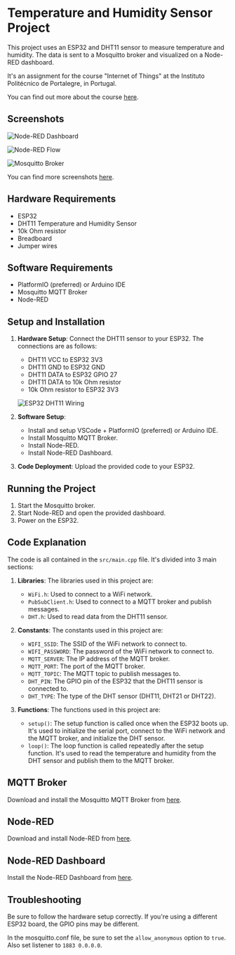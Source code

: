 # Temperature and Humidity Sensor Project

This project uses an ESP32 and DHT11 sensor to measure temperature and humidity. The data is sent to a Mosquitto broker and visualized on a Node-RED dashboard.

It's an assignment for the course "Internet of Things" at the Instituto Politécnico de Portalegre, in Portugal.

You can find out more about the course [here](https://www.ipportalegre.pt/pt/oferta-formativa/pos-graduacao-data-science-and-digital-transformation).

## Screenshots

![Node-RED Dashboard](https://imgur.com/PkG2q7D.png)

![Node-RED Flow](https://imgur.com/jv2cUAx.png)

![Mosquitto Broker](https://imgur.com/qeqDIId.png)

You can find more screenshots [here](https://imgur.com/a/jabCIWW).

## Hardware Requirements

- ESP32
- DHT11 Temperature and Humidity Sensor
- 10k Ohm resistor
- Breadboard
- Jumper wires

## Software Requirements

- PlatformIO (preferred) or Arduino IDE
- Mosquitto MQTT Broker
- Node-RED

## Setup and Installation

1. **Hardware Setup**: Connect the DHT11 sensor to your ESP32. The connections are as follows:

   - DHT11 VCC to ESP32 3V3
   - DHT11 GND to ESP32 GND
   - DHT11 DATA to ESP32 GPIO 27
   - DHT11 DATA to 10k Ohm resistor
   - 10k Ohm resistor to ESP32 3V3

   ![ESP32 DHT11 Wiring](https://imgur.com/WF8ZJ7I.jpg)

2. **Software Setup**: 
   - Install and setup VSCode + PlatformIO (preferred) or Arduino IDE.
   - Install Mosquitto MQTT Broker.
   - Install Node-RED.
   - Install Node-RED Dashboard.

3. **Code Deployment**: Upload the provided code to your ESP32.

## Running the Project

1. Start the Mosquitto broker.
2. Start Node-RED and open the provided dashboard.
3. Power on the ESP32.

## Code Explanation

The code is all contained in the `src/main.cpp` file. It's divided into 3 main sections:

1. **Libraries**: The libraries used in this project are:

   - `WiFi.h`: Used to connect to a WiFi network.
   - `PubSubClient.h`: Used to connect to a MQTT broker and publish messages.
   - `DHT.h`: Used to read data from the DHT11 sensor.

2. **Constants**: The constants used in this project are:

   - `WIFI_SSID`: The SSID of the WiFi network to connect to.
   - `WIFI_PASSWORD`: The password of the WiFi network to connect to.
   - `MQTT_SERVER`: The IP address of the MQTT broker.
   - `MQTT_PORT`: The port of the MQTT broker.
   - `MQTT_TOPIC`: The MQTT topic to publish messages to.
   - `DHT_PIN`: The GPIO pin of the ESP32 that the DHT11 sensor is connected to.
   - `DHT_TYPE`: The type of the DHT sensor (DHT11, DHT21 or DHT22).

3. **Functions**: The functions used in this project are:

   - `setup()`: The setup function is called once when the ESP32 boots up. It's used to initialize the serial port, connect to the WiFi network and the MQTT broker, and initialize the DHT sensor.
   - `loop()`: The loop function is called repeatedly after the setup function. It's used to read the temperature and humidity from the DHT sensor and publish them to the MQTT broker.

## MQTT Broker

Download and install the Mosquitto MQTT Broker from [here](https://mosquitto.org/download/).

## Node-RED

Download and install Node-RED from [here](https://nodered.org/docs/getting-started/local).

## Node-RED Dashboard

Install the Node-RED Dashboard from [here](https://flows.nodered.org/node/node-red-dashboard).

## Troubleshooting

Be sure to follow the hardware setup correctly. If you're using a different ESP32 board, the GPIO pins may be different.

In the mosquitto.conf file, be sure to set the `allow_anonymous` option to `true`.
Also set listener to `1883 0.0.0.0`.